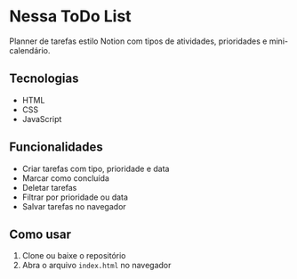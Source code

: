 # Nessa ToDo List

Planner de tarefas estilo Notion com tipos de atividades, prioridades e mini-calendário.

## Tecnologias
- HTML
- CSS
- JavaScript

## Funcionalidades
- Criar tarefas com tipo, prioridade e data
- Marcar como concluída
- Deletar tarefas
- Filtrar por prioridade ou data
- Salvar tarefas no navegador

## Como usar
1. Clone ou baixe o repositório
2. Abra o arquivo `index.html` no navegador
